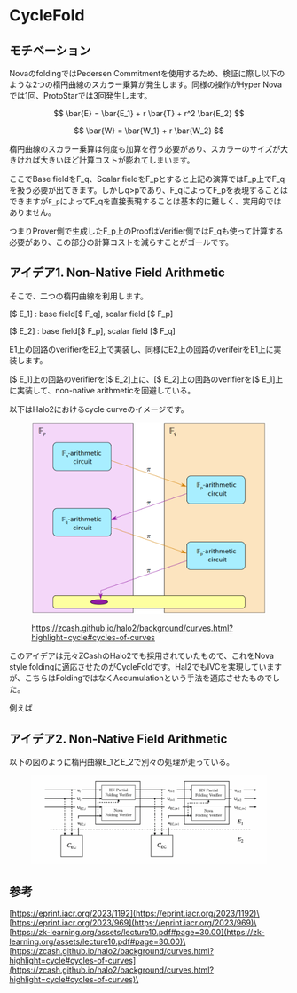 # CycleFold

## モチベーション

NovaのfoldingではPedersen Commitmentを使用するため、検証に際し以下のような2つの楕円曲線のスカラー乗算が発生します。同様の操作がHyper Novaでは1回、ProtoStarでは3回発生します。

$$
\bar{E} = \bar{E_1} + r \bar{T} + r^2 \bar{E_2}
$$

$$
\bar{W} = \bar{W_1} + r \bar{W_2}
$$

楕円曲線のスカラー乗算は何度も加算を行う必要があり、スカラーのサイズが大きければ大きいほど計算コストが膨れてしまいます。



ここでBase fieldをF\_q、Scalar fieldをF\_pとすると上記の演算ではF\_p上でF\_qを扱う必要が出てきます。しかしq>pであり、F\_qによってF\_pを表現することはできますが`F_p​`によってF\_q`​`を直接表現することは基本的に難しく、実用的ではありません。

つまりProver側で生成したF\_p上のProofはVerifier側ではF\_qも使って計算する必要があり、この部分の計算コストを減らすことがゴールです。

## アイデア1. Non-Native Field Arithmetic

そこで、二つの楕円曲線を利用します。

\[$ E\_1] : base field\[$ F\_q], scalar field \[$ F\_p]&#x20;

\[$ E\_2] : base field\[$ F\_p], scalar field \[$ F\_q]

E1上の回路のverifierをE2上で実装し、同様にE2上の回路のverifeirをE1上に実装します。

\[$ E\_1]上の回路のverifierを\[$ E\_2]上に、\[$ E\_2]上の回路のverifierを\[$ E\_1]上に実装して、non-native arithmeticを回避している。



以下はHalo2におけるcycle curveのイメージです。

<figure><img src="../../.gitbook/assets/image (8).png" alt=""><figcaption><p><a href="https://zcash.github.io/halo2/background/curves.html?highlight=cycle#cycles-of-curves">https://zcash.github.io/halo2/background/curves.html?highlight=cycle#cycles-of-curves</a></p></figcaption></figure>



このアイデアは元々ZCashのHalo2でも採用されていたもので、これをNova style foldingに適応させたのがCycleFoldです。Hal2でもIVCを実現していますが、こちらはFoldingではなくAccumulationという手法を適応させたものでした。

例えば

## アイデア2. Non-Native Field Arithmetic

以下の図のように楕円曲線E\_1とE\_2で別々の処理が走っている。

<figure><img src="../../.gitbook/assets/image (2).png" alt=""><figcaption></figcaption></figure>

## 参考

[https://eprint.iacr.org/2023/1192](https://eprint.iacr.org/2023/1192)\
[https://eprint.iacr.org/2023/969](https://eprint.iacr.org/2023/969)\
[https://zk-learning.org/assets/lecture10.pdf#page=30.00](https://zk-learning.org/assets/lecture10.pdf#page=30.00)\
[https://zcash.github.io/halo2/background/curves.html?highlight=cycle#cycles-of-curves](https://zcash.github.io/halo2/background/curves.html?highlight=cycle#cycles-of-curves)\
